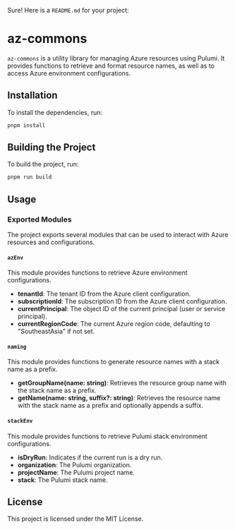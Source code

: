 Sure! Here is a `README.md` for your project:

# az-commons

`az-commons` is a utility library for managing Azure resources using Pulumi. It provides functions to retrieve and format resource names, as well as to access Azure environment configurations.

## Installation

To install the dependencies, run:

```bash
pnpm install
```

## Building the Project

To build the project, run:

```bash
pnpm run build
```

## Usage

### Exported Modules

The project exports several modules that can be used to interact with Azure resources and configurations.

#### `azEnv`

This module provides functions to retrieve Azure environment configurations.

- **tenantId**: The tenant ID from the Azure client configuration.
- **subscriptionId**: The subscription ID from the Azure client configuration.
- **currentPrincipal**: The object ID of the current principal (user or service principal).
- **currentRegionCode**: The current Azure region code, defaulting to "SoutheastAsia" if not set.

#### `naming`

This module provides functions to generate resource names with a stack name as a prefix.

- **getGroupName(name: string)**: Retrieves the resource group name with the stack name as a prefix.
- **getName(name: string, suffix?: string)**: Retrieves the resource name with the stack name as a prefix and optionally appends a suffix.

#### `stackEnv`

This module provides functions to retrieve Pulumi stack environment configurations.

- **isDryRun**: Indicates if the current run is a dry run.
- **organization**: The Pulumi organization.
- **projectName**: The Pulumi project name.
- **stack**: The Pulumi stack name.

## License

This project is licensed under the MIT License.
````
